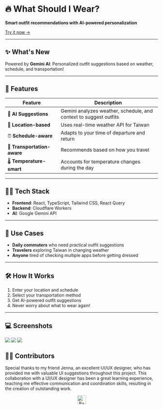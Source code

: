 # 🔥 What Should I Wear?

  **Smart outfit recommendations with AI-powered personalization**

<a href="https://what-should-i-wear-bd38a.web.app/" target="_blank">Try it now →</a>


---

## ✨ What's New

Powered by **Gemini AI**: Personalized outfit suggestions based on weather, schedule, and transportation!

---

## 🌟 Features

| Feature                | Description |
|------------------------|-------------|
| 🤖 **AI Suggestions**  | Gemini analyzes weather, schedule, and context to suggest outfits |
| 📍 **Location-based**  | Uses real-time weather API for Taiwan |
| ⏰ **Schedule-aware**  | Adapts to your time of departure and return |
| 🚗 **Transportation-aware** | Recommends based on how you travel |
| 🌡️ **Temperature-smart** | Accounts for temperature changes during the day |

---

## 🧑‍💻 Tech Stack

- **Frontend**: React, TypeScript, Tailwind CSS, React Query
- **Backend**: Cloudflare Workers  
- **AI**: Google Gemini API  

---

## 🎯 Use Cases

- **Daily commuters** who need practical outfit suggestions
- **Travelers** exploring Taiwan in changing weather
- **Anyone** tired of checking multiple apps before getting dressed

---

## 🛠️ How It Works

  1. Enter your location and schedule
  2. Select your transportation method
  3. Get AI-powered outfit suggestions
  4. Never worry about what to wear again!

---
## 💻 Screenshots
<picture>
  <img src="https://i.ibb.co/frRrQpD/2023-06-07-2-48-10.png">
</picture>
<picture>
  <img src="https://i.ibb.co/5s6PrR8/2023-06-07-3-04-16.png">
</picture>
<picture>
  <img src="https://i.ibb.co/zr5ykVR/2023-06-20-2-45-19.png">
</picture>

## 👩‍💻  Contributors

Special thanks to my friend Jenna, an excellent UI/UX designer, who has provided me with valuable UI suggestions throughout this project. This collaboration with a UI/UX designer has been a great learning experience, teaching me effective communication and coordination skills, resulting in the creation of outstanding work.

<p align="center">
  <a href="https://github.com/ooospooky/What-Should-I-Wear">
    <img src="https://superagi.com/wp-content/uploads/2023/05/backToTopButton.png" alt="Back to top" height="29"/>
  </a>
</p>
